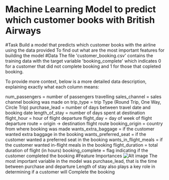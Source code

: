# Machine Learning Model to predict which customer books with British Airways
#Task
Build a model that predicts which customer books with the airline using the data provided
To find out what are the most important features for building the model
#Data
The file 'customer_booking.csv' contains the training data with the target variable 'booking_complete' which indicates 0 for a customer that did not complete booking and 1 for those that copleted booking.

To provide more context, below is a more detailed data description, explaining exactly what each column means:

num_passengers = number of passengers travelling
sales_channel = sales channel booking was made on
trip_type = trip Type (Round Trip, One Way, Circle Trip)
purchase_lead = number of days between travel date and booking date
length_of_stay = number of days spent at destination
flight_hour = hour of flight departure
flight_day = day of week of flight departure
route = origin -> destination flight route
booking_origin = country from where booking was made
wants_extra_baggage = if the customer wanted extra baggage in the booking
wants_preferred_seat = if the customer wanted a preferred seat in the booking
wants_in_flight_meals = if the customer wanted in-flight meals in the booking
flight_duration = total duration of flight (in hours)
booking_complete = flag indicating if the customer completed the booking
#Feature Importances
![Alt image](visualizatio/BA.png)
The most important variable in the model was purchase_lead, 
that is the time between purchase and departure
Length of stay also plays a key role in determining if a customer will 
Complete the booking




